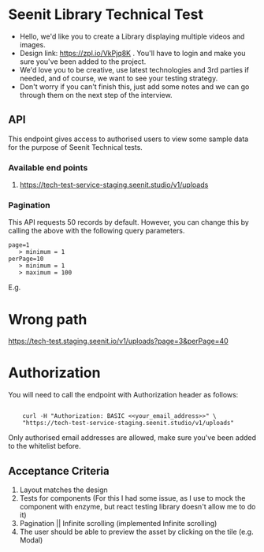 # Seenit Library Technical Test

- Hello, we'd like you to create a Library displaying multiple videos and images.
- Design link: https://zpl.io/VkPjq8K . You'll have to login and make you sure you've been added to the project.
- We'd love you to be creative, use latest technologies and 3rd parties if needed, and of course, we want to see your testing strategy.
- Don't worry if you can't finish this, just add some notes and we can go through them on the next step of the interview.

## API

This endpoint gives access to authorised users to view some sample data for the purpose of Seenit Technical tests.

### Available end points

1. https://tech-test-service-staging.seenit.studio/v1/uploads

### Pagination

This API requests 50 records by default. However, you can change this by calling the above with the following query parameters.

```
page=1
   > minimum = 1
perPage=10
   > minimum = 1
   > maximum = 100
```

E.g.

# Wrong path

https://tech-test.staging.seenit.io/v1/uploads?page=3&perPage=40

# Authorization

You will need to call the endpoint with Authorization header as follows:

```

    curl -H "Authorization: BASIC <<your_email_address>>" \
    "https://tech-test-service-staging.seenit.studio/v1/uploads"

```

Only authorised email addresses are allowed, make sure you've been added to the whitelist before.

## Acceptance Criteria

1. Layout matches the design
2. Tests for components (For this I had some issue, as I use to mock the component with enzyme, but react testing library doesn't allow me to do it)
3. Pagination || Infinite scrolling (implemented Infinite scrolling)
4. The user should be able to preview the asset by clicking on the tile (e.g. Modal)
